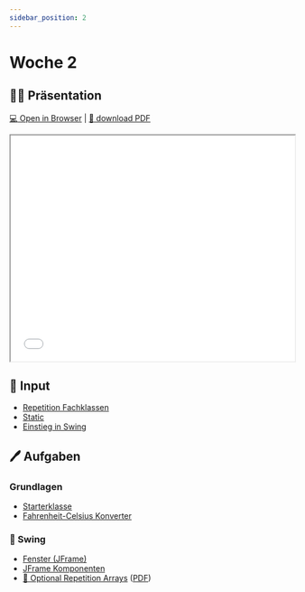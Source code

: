 ```yaml
---
sidebar_position: 2
---
```


# Woche 2

## :man_teacher: Präsentation

[:computer: Open in Browser](pathname:///slides/woche-2) |
[:floppy_disk: download PDF](pathname:///slides/woche-2.pdf)

<iframe src="/bbzbl-modul-404/slides/woche-2" width="100%" height="400px"></iframe>

## :brain: Input

- [Repetition Fachklassen](../konzepte/fachklassen.md)
- [Static](../konzepte/static.md)
- [Einstieg in Swing](../aufgaben-swing/einstieg-in-swing.md)

## :pen: Aufgaben

<div class="grid"><div>

### Grundlagen

- [Starterklasse](../aufgaben-grundlagen/starterklasse.md)
- [Fahrenheit-Celsius Konverter](../aufgaben-grundlagen/einheiten-umrechnen.md)

</div><div>

### :nail_care: Swing

- [Fenster (JFrame)](../aufgaben-swing/fenster.md)
- [JFrame Komponenten](../aufgaben-swing/komponenten.md)
- [:superhero: Optional Repetition Arrays](https://codingluke.github.io/bbzbl-modul-404/docs/repetition/arrays) ([PDF](https://drive.google.com/file/d/1Bt4NgySXrhMeorOTuSBs_6thNwXPRbNN/view))

</div></div>

